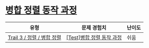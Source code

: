 # [병합 정렬 동작 과정](https://www.codetree.ai/trails/complete/curated-cards/test-merge-sort-progress)

|유형|문제 경험치|난이도|
|---|---|---|
|[Trail 3 / 정렬 / 병합 정렬](https://www.codetree.ai/trail-info/novice-high/)|[[Test]병합 정렬 동작 과정](https://www.codetree.ai/trails/complete/curated-cards/test-merge-sort-progress/)|쉬움|

